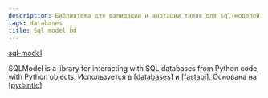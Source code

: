 ```yaml
---
description: Библиотека для валидации и анотации типов для sql-моделей в python
tags: databases
title: Sql model bd
---
```

[sql-model](https://github.com/tiangolo/sqlmodel)

SQLModel is a library for interacting with SQL databases from Python code, with Python objects. Используется в [[databases]] и [[fastapi]]. Основана на [[pydantic]]

[//begin]: # "Autogenerated link references for markdown compatibility"
[databases]: databases "Databases"
[fastapi]: fastapi "Fastapi"
[pydantic]: pydantic "Pydantic"
[//end]: # "Autogenerated link references"